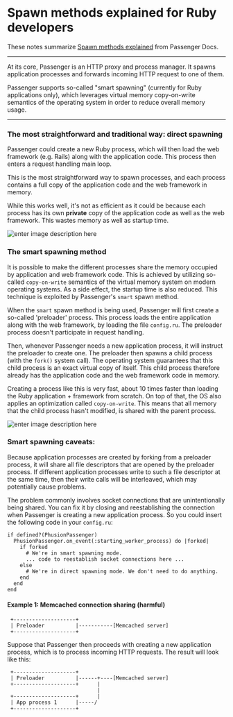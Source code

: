 # Spawn methods explained  for Ruby developers
These notes summarize [Spawn methods explained](https://www.phusionpassenger.com/library/indepth/ruby/spawn_methods/) from Passenger Docs. 

---

At its core, Passenger is an HTTP proxy and process manager. It spawns application processes and forwards incoming HTTP request to one of them.

Passenger supports so-called "smart spawning" (currently for Ruby applications only), which leverages virtual memory copy-on-write semantics of the operating system in order to reduce overall memory usage.

---

### The most straightforward and traditional way: direct spawning

Passenger could create a new Ruby process, which will then load the web framework (e.g. Rails) along with the application code. This process then enters a request handling main loop.

This is the most straightforward way to spawn processes, and each process contains a full copy of the application code and the web framework in memory.

While this works well, it's not as efficient as it could be because each process has its own **private** copy of the application code as well as the web framework. This wastes memory as well as startup time.

![enter image description here](https://www.phusionpassenger.com/library/indepth/spawn_methods/direct_spawning-7fd82545.png)
### The smart spawning method
It is possible to make the different processes share the memory occupied by application and web framework code. This is achieved by utilizing so-called `copy-on-write` semantics of the virtual memory system on modern operating systems. As a side effect, the startup time is also reduced. This technique is exploited by Passenger's `smart` spawn method.

When the `smart` spawn method is being used, Passenger will first create a so-called 'preloader' process. This process loads the entire application along with the web framework, by loading the file `config.ru`. The preloader process doesn't participate in request handling.

Then, whenever Passenger needs a new application process, it will instruct the preloader to create one. The preloader then spawns a child process (with the `fork()` system call). The operating system guarantees that this child process is an exact virtual copy of itself. This child process therefore already has the application code and the web framework code in memory.

Creating a process like this is very fast, about 10 times faster than loading the Ruby application + framework from scratch. On top of that, the OS also applies an optimization called `copy-on-write`. This means that all memory that the child process hasn't modified, is shared with the parent process.

![enter image description here](https://www.phusionpassenger.com/library/indepth/spawn_methods/smart_spawning-45966b9d.png)
### Smart spawning caveats:
Because application processes are created by forking from a preloader process, it will share all file descriptors that are opened by the preloader process. If different application processes write to such a file descriptor at the same time, then their write calls will be interleaved, which may potentially cause problems.

The problem commonly involves socket connections that are unintentionally being shared. You can fix it by closing and reestablishing the connection when Passenger is creating a new application process. So you could insert the following code in your `config.ru`:
```
if defined?(PhusionPassenger)
  PhusionPassenger.on_event(:starting_worker_process) do |forked|
    if forked
      # We're in smart spawning mode.
      ... code to reestablish socket connections here ...
    else
      # We're in direct spawning mode. We don't need to do anything.
    end
  end
end
```
#### Example 1: Memcached connection sharing (harmful)
```
 +--------------------+
 | Preloader          |-----------[Memcached server]
 +--------------------+
```
Suppose that Passenger then proceeds with creating a new application process, which is to process incoming HTTP requests. The result will look like this:
```
 +--------------------+
 | Preloader          |------+----[Memcached server]
 +--------------------+      |
                             |
 +--------------------+      |
 | App process 1      |-----/
 +--------------------+
```
<!--stackedit_data:
eyJoaXN0b3J5IjpbMjc2NjQ3NTM4LDEzMTU4MTczMDEsLTE4OT
IyNjI0NywtNTE2OTcxOTEyXX0=
-->